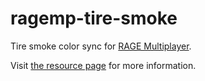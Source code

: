 # ragemp-tire-smoke

Tire smoke color sync for [RAGE Multiplayer](https://rage.mp/).

Visit [the resource page](https://rage.mp/files/file/246-tire-smoke-color-sync/) for more information.
